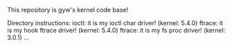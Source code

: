 This repository is gyw's kernel code base!

Directory instructions:
	ioctl: it is my ioctl char driver! (kernel: 5.4.0)
	ftrace: it is my hook ftrace driver! (kernel: 5.4.0)
	ftrace: it is my fs proc driver! (kernel: 3.0.1)
	...


